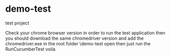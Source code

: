 # demo-test
test project

Check your chrome browser version in order to run the test application
then you should download the same chromedriver version and add the chromedriver.exe in the root folder \demo-test
open then just run the RunCucumberTest
voila
